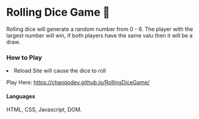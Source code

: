 # Rolling Dice Game 🎲

Rolling dice will generate a random number from 0 - 6. The player with the largest number will win, if both players have the same valu then it will be a draw. 



### How to Play
<li> Reload Site will cause the dice to roll </li> 


Play Here: https://chanqodev.github.io/RollingDiceGame/

#### Languages 
HTML, CSS, Javascript, DOM.  
